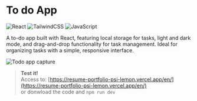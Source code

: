 # To do App

![React](https://img.shields.io/badge/react-%2320232a.svg?style=for-the-badge&logo=react&logoColor=%2361DAFB) ![TailwindCSS](https://img.shields.io/badge/tailwindcss-%2338B2AC.svg?style=for-the-badge&logo=tailwind-css&logoColor=white) ![JavaScript](https://img.shields.io/badge/javascript-%23323330.svg?style=for-the-badge&logo=javascript&logoColor=%23F7DF1E)

<p>A to-do app built with React, featuring local storage for tasks, light and dark mode, and drag-and-drop functionality for task management. Ideal for organizing tasks with a simple, responsive interface.</p>

![Todo app capture](https://resume-portfolio-psi-lemon.vercel.app/preview.webp)

> **Test it!**  
> Access to: [https://resume-portfolio-psi-lemon.vercel.app/en/](https://resume-portfolio-psi-lemon.vercel.app/en/)  
> or donwload the code and `npm run dev`
